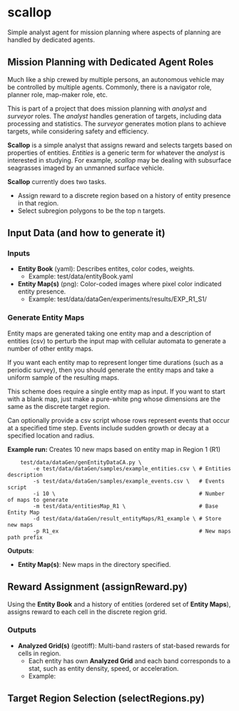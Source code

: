 # scallop
Simple analyst agent for mission planning where aspects of planning are handled by dedicated agents.

## Mission Planning with Dedicated Agent Roles

Much like a ship crewed by multiple persons, an autonomous vehicle may be controlled by multiple agents.
Commonly, there is a navigator role, planner role, map-maker role, etc. 

This is part of a project that does mission planning with _analyst_ and _surveyor_ roles.
The _analyst_ handles generation of targets, including data processing and statistics. 
The _surveyor_ generates motion plans to achieve targets, while considering safety and efficiency. 

**Scallop** is a simple analyst that assigns reward and selects targets based on properties of entities.
_Entities_ is a generic term for whatever the _analyst_ is interested in studying.
For example, _scallop_ may be dealing with subsurface seagrasses imaged by an unmanned surface vehicle.

**Scallop** currently does two tasks.
- Assign reward to a discrete region based on a history of entity presence in that region.
- Select subregion polygons to be the top n targets.


## Input Data (and how to generate it)

### Inputs

- **Entity Book** (yaml): Describes entites, color codes, weights.  
    - Example: test/data/entityBook.yaml
- **Entity Map(s)** (png): Color-coded images where pixel color indicated entity presence. 
    - Example: test/data/dataGen/experiments/results/EXP_R1_S1/

### Generate Entity Maps

Entity maps are generated taking one entity map and a description of entities (csv) to perturb 
the input map with cellular automata to generate a number of other entity maps.

If you want each entity map to represent longer time durations (such as a periodic survey),
then you should generate the entity maps and take a uniform sample of the resulting maps.

This scheme does require a single entity map as input. If you want to start with a blank map,
just make a pure-white png whose dimensions are the same as the discrete target region.

Can optionally provide a csv script whose rows represent events that occur at a specified time step.
Events include sudden growth or decay at a specified location and radius. 

**Example run:** Creates 10 new maps based on entity map in Region 1 (R1)

        test/data/dataGen/genEntityDataCA.py \
            -e test/data/dataGen/samples/example_entities.csv \ # Entities description 
            -s test/data/dataGen/samples/example_events.csv \   # Events script
            -i 10 \                                             # Number of maps to generate
            -m test/data/entitiesMap_R1 \                       # Base Entity Map
            -d test/data/dataGen/result_entityMaps/R1_example \ # Store new maps
            -p R1_ex                                            # New maps path prefix

**Outputs**:
- **Entity Map(s)**: New maps in the directory specified.

## Reward Assignment (assignReward.py)
Using the **Entity Book** and a history of entities (ordered set of **Entity Maps**), 
assigns reward to each cell in the discrete region grid. 

### Outputs
- **Analyzed Grid(s)** (geotiff): Multi-band rasters of stat-based rewards for cells in region.
    - Each entity has own **Analyzed Grid** and each band corresponds to a stat, such as entity density, speed, or acceleration.
    - Example: 


## Target Region Selection (selectRegions.py)
